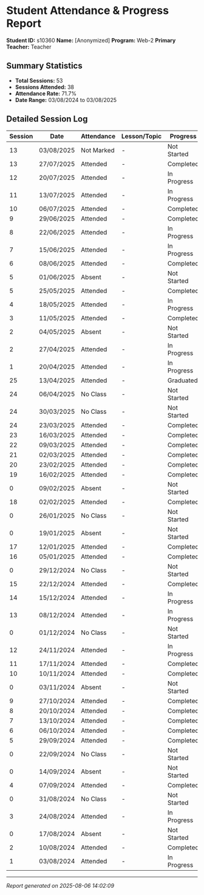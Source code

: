 # Student Attendance & Progress Report

**Student ID:** s10360
**Name:** [Anonymized]
**Program:** Web-2
**Primary Teacher:** Teacher

## Summary Statistics
- **Total Sessions:** 53
- **Sessions Attended:** 38
- **Attendance Rate:** 71.7%
- **Date Range:** 03/08/2024 to 03/08/2025

## Detailed Session Log

| Session | Date | Attendance | Lesson/Topic | Progress |
|---------|------|------------|--------------|----------|
| 13 | 03/08/2025 | Not Marked | - | Not Started |
| 13 | 27/07/2025 | Attended | - | Completed |
| 12 | 20/07/2025 | Attended | - | In Progress |
| 11 | 13/07/2025 | Attended | - | In Progress |
| 10 | 06/07/2025 | Attended | - | Completed |
| 9 | 29/06/2025 | Attended | - | Completed |
| 8 | 22/06/2025 | Attended | - | In Progress |
| 7 | 15/06/2025 | Attended | - | In Progress |
| 6 | 08/06/2025 | Attended | - | Completed |
| 5 | 01/06/2025 | Absent | - | Not Started |
| 5 | 25/05/2025 | Attended | - | Completed |
| 4 | 18/05/2025 | Attended | - | In Progress |
| 3 | 11/05/2025 | Attended | - | Completed |
| 2 | 04/05/2025 | Absent | - | Not Started |
| 2 | 27/04/2025 | Attended | - | In Progress |
| 1 | 20/04/2025 | Attended | - | In Progress |
| 25 | 13/04/2025 | Attended | - | Graduated |
| 24 | 06/04/2025 | No Class | - | Not Started |
| 24 | 30/03/2025 | No Class | - | Not Started |
| 24 | 23/03/2025 | Attended | - | Completed |
| 23 | 16/03/2025 | Attended | - | Completed |
| 22 | 09/03/2025 | Attended | - | Completed |
| 21 | 02/03/2025 | Attended | - | Completed |
| 20 | 23/02/2025 | Attended | - | Completed |
| 19 | 16/02/2025 | Attended | - | Completed |
| 0 | 09/02/2025 | Absent | - | Not Started |
| 18 | 02/02/2025 | Attended | - | Completed |
| 0 | 26/01/2025 | No Class | - | Not Started |
| 0 | 19/01/2025 | Absent | - | Not Started |
| 17 | 12/01/2025 | Attended | - | Completed |
| 16 | 05/01/2025 | Attended | - | Completed |
| 0 | 29/12/2024 | No Class | - | Not Started |
| 15 | 22/12/2024 | Attended | - | Completed |
| 14 | 15/12/2024 | Attended | - | In Progress |
| 13 | 08/12/2024 | Attended | - | In Progress |
| 0 | 01/12/2024 | No Class | - | Not Started |
| 12 | 24/11/2024 | Attended | - | In Progress |
| 11 | 17/11/2024 | Attended | - | Completed |
| 10 | 10/11/2024 | Attended | - | Completed |
| 0 | 03/11/2024 | Absent | - | Not Started |
| 9 | 27/10/2024 | Attended | - | Completed |
| 8 | 20/10/2024 | Attended | - | Completed |
| 7 | 13/10/2024 | Attended | - | Completed |
| 6 | 06/10/2024 | Attended | - | Completed |
| 5 | 29/09/2024 | Attended | - | Completed |
| 0 | 22/09/2024 | No Class | - | Not Started |
| 0 | 14/09/2024 | Absent | - | Not Started |
| 4 | 07/09/2024 | Attended | - | Completed |
| 0 | 31/08/2024 | No Class | - | Not Started |
| 3 | 24/08/2024 | Attended | - | In Progress |
| 0 | 17/08/2024 | Absent | - | Not Started |
| 2 | 10/08/2024 | Attended | - | Completed |
| 1 | 03/08/2024 | Attended | - | In Progress |

---
*Report generated on 2025-08-06 14:02:09*